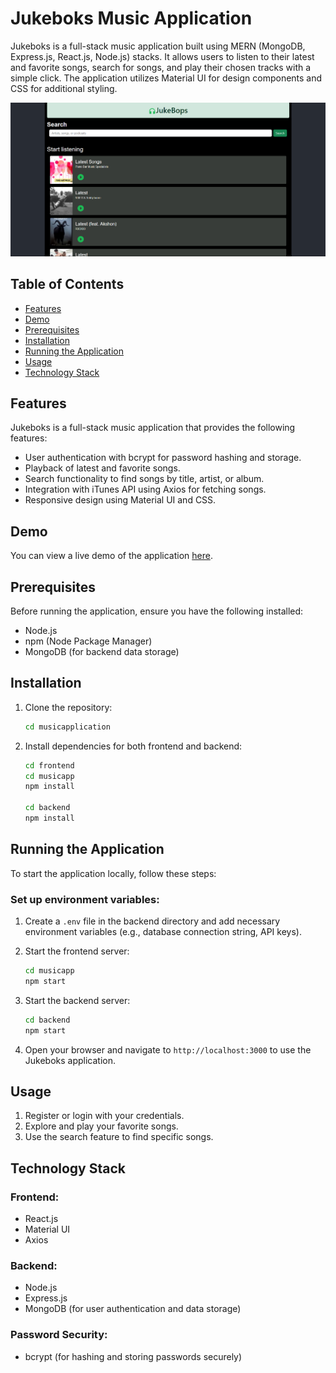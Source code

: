 # Jukeboks Music Application

Jukeboks is a full-stack music application built using MERN (MongoDB, Express.js, React.js, Node.js) stacks. It allows users to listen to their latest and favorite songs, search for songs, and play their chosen tracks with a simple click. The application utilizes Material UI for design components and CSS for additional styling.

![Jukeboks Music Web Application](musicapp.png)

## Table of Contents

- [Features](#features)
- [Demo](#demo)
- [Prerequisites](#prerequisites)
- [Installation](#installation)
- [Running the Application](#running-the-application)
- [Usage](#usage)
- [Technology Stack](#technology-stack)

## Features

Jukeboks is a full-stack music application that provides the following features:

- User authentication with bcrypt for password hashing and storage.
- Playback of latest and favorite songs.
- Search functionality to find songs by title, artist, or album.
- Integration with iTunes API using Axios for fetching songs.
- Responsive design using Material UI and CSS.

## Demo

You can view a live demo of the application [here](https://music-app-alpha-inky.vercel.app/).

## Prerequisites

Before running the application, ensure you have the following installed:

- Node.js
- npm (Node Package Manager)
- MongoDB (for backend data storage)

## Installation

1. Clone the repository:
   ```bash
   cd musicapplication

2. Install dependencies for both frontend and backend:
   ```bash
   cd frontend
   cd musicapp
   npm install

   cd backend
   npm install

## Running the Application

To start the application locally, follow these steps:

### Set up environment variables:

1. Create a `.env` file in the backend directory and add necessary environment variables (e.g., database connection string, API keys).
   
2. Start the frontend server:
   ```bash
   cd musicapp
   npm start
3. Start the backend server:
   ```bash
   cd backend
   npm start
4. Open your browser and navigate to `http://localhost:3000` to use the Jukeboks application.


## Usage

1. Register or login with your credentials.
2. Explore and play your favorite songs.
3. Use the search feature to find specific songs.

## Technology Stack

### Frontend:

- React.js
- Material UI
- Axios

### Backend:

- Node.js
- Express.js
- MongoDB (for user authentication and data storage)

### Password Security:

- bcrypt (for hashing and storing passwords securely)


